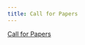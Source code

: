 ```yaml
---
title: Call for Papers 
---
```

<a href="https://owasp.submittable.com/submit/132865/global-appsec-tel-aviv-2019-call-for-papers" target="_blank">Call for Papers</a>